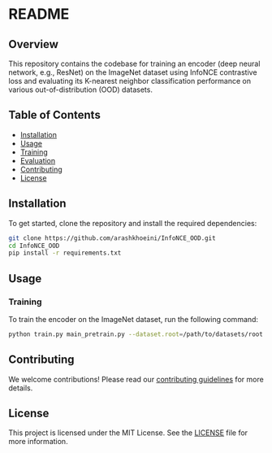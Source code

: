 # README

## Overview

This repository contains the codebase for training an encoder (deep neural network, e.g., ResNet) on the ImageNet dataset using InfoNCE contrastive loss and evaluating its K-nearest neighbor classification performance on various out-of-distribution (OOD) datasets.

## Table of Contents

- [Installation](#installation)
- [Usage](#usage)
- [Training](#training)
- [Evaluation](#evaluation)
- [Contributing](#contributing)
- [License](#license)

## Installation

To get started, clone the repository and install the required dependencies:

```bash
git clone https://github.com/arashkhoeini/InfoNCE_OOD.git
cd InfoNCE_OOD
pip install -r requirements.txt
```

## Usage

### Training

To train the encoder on the ImageNet dataset, run the following command:

```bash
python train.py main_pretrain.py --dataset.root=/path/to/datasets/root
```

## Contributing

We welcome contributions! Please read our [contributing guidelines](CONTRIBUTING.md) for more details.

## License

This project is licensed under the MIT License. See the [LICENSE](LICENSE) file for more information.